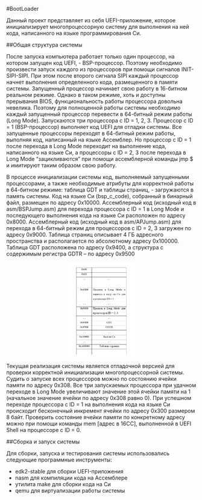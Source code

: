 #BootLoader

Данный проект представляет из себя UEFI-приложение, которое инициализирует многопроцессорную систему для выполнения на ней кода, написанного на языке программирования Си.

##Общая структура системы

После запуска компьютера работает только один процессор, на котором запущен код UEFI, - BSP-процессор. Поэтому необходимо произвести запуск каждого из процессоров при помощи сигналов INIT-SIPI-SIPI. При этом после второго сигнала SIPI каждый процессор начнет выполнения определенного кода, размещенного в памяти системы.
Запущенный процессор начинает свою работу в 16-битном реальном режиме. Однако в таком режиме, хоть и доступны прерывания BIOS, функциональность работы процессора довольна невелика. Поэтому для полноценной работы системы необходимо каждый запущенный процессор перевести в 64-битный режим работы (Long Mode). 
Запускаются три процессора с ID = 1, 2, 3. Процессор с ID = 1 (BSP-процессор) выполняет код UEFI для отладки системы. Все запущенные процессоры переходят в 64-битный режим работы, выполняя код, написанный на языке Ассемблер. Но процессор с ID = 1 после перехода в Long Mode переходит на выполнение кода, написанного на языке Си, а процессоры с ID = 2, 3 после перехода в Long Mode “зацикливаются” при помощи ассемблерной команды jmp $ и имитируют таким образом свою работу.

В процессе инициализации системы код, выполняемый запущенными процессорами, а также необходимые атрибуты для корректной работы в 64-битном режиме: таблица GDT и таблицы страниц, - загружаются в память системы.
Код на языке Си (bsp_c_code), собранный в бинарный файл, размещен по адресу 0x10000. Ассемблерный код (исходный код в asm/BSPJump.asm) для перехода процессора с ID = 1 в Long Mode и последующего выполнения кода на языке Си расположен по адресу 0x8000. Ассемблерный код (исходный код в asm/APJump.asm) для перехода в 64-битный режим для процессоров с ID = 2, 3 загружен по адресу 0x9000.
Таблица страниц описывает 4 ГБ адресного пространства и располагается по абсолютному адресу 0x100000. Таблица GDT расположена по адресу 0x9400, а структура с содержимым регистра GDTR – по адресу 0x9500

<p align="center">
  <img height = "250" src = "memory_map.png">
</p>

Текущая реализация системы является отладочной версией для проверки корректной инициализации многопроцессорной системы. Судить о запуске всех процессоров можно по состоянию ячейки памяти по адресу 0x308. Все три запускаемых процессора при удачном переходе в Long Mode увеличивают значение этой ячейки памяти на 1 (начальное значение ячейки по адресу 0x308 равно 0).
При успешном переходе процессора с ID = 1 на выполнения кода на языке Си происходит бесконечный инкремент ячейки по адресу 0x300 размером 8 байт.
Проверить состояние ячейки памяти по конкретному адресу можно при помощи команды mem [адрес в 16СС], выполненной в UEFI Shell на процессоре с ID = 0.

##Сборка и запуск системы

Для сборки, запуска и тестирования системы использовались следующие программные инструменты:
- edk2-stable для сборки UEFI-приложения
- nasm для компиляции кода на Ассемблере
- утилита make для сборки кода на Си
- qemu для виртуализации работы системы
